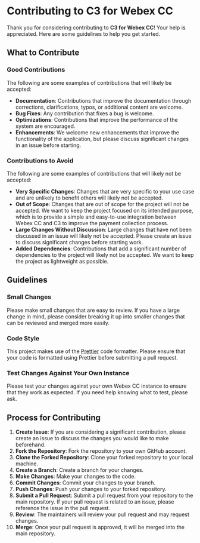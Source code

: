 # Contributing to C3 for Webex CC

Thank you for considering contributing to **C3 for Webex CC**! Your help is appreciated. Here are some guidelines to help you get started.

## What to Contribute

### Good Contributions

The following are some examples of contributions that will likely be accepted:

- **Documentation**: Contributions that improve the documentation through corrections, clarifications, typos, or additional content are welcome.
- **Bug Fixes**: Any contribution that fixes a bug is welcome.
- **Optimizations**: Contributions that improve the performance of the system are encouraged.
- **Enhancements**: We welcome new enhancements that improve the functionality of the application, but please discuss significant changes in an issue before starting.

### Contributions to Avoid

The following are some examples of contributions that will likely not be accepted:

- **Very Specific Changes**: Changes that are very specific to your use case and are unlikely to benefit others will likely not be accepted.
- **Out of Scope**: Changes that are out of scope for the project will not be accepted. We want to keep the project focused on its intended purpose, which is to provide a simple and easy-to-use integration between Webex CC and C3 to improve the payment collection process.
- **Large Changes Without Discussion**: Large changes that have not been discussed in an issue will likely not be accepted. Please create an issue to discuss significant changes before starting work.
- **Added Dependencies**: Contributions that add a significant number of dependencies to the project will likely not be accepted. We want to keep the project as lightweight as possible.

## Guidelines

### Small Changes

Please make small changes that are easy to review. If you have a large change in mind, please consider breaking it up into smaller changes that can be reviewed and merged more easily.

### Code Style

This project makes use of the [Prettier](https://prettier.io/) code formatter. Please ensure that your code is formatted using Prettier before submitting a pull request.

### Test Changes Against Your Own Instance

Please test your changes against your own Webex CC instance to ensure that they work as expected. If you need help knowing what to test, please ask.

## Process for Contributing

1. **Create Issue**: If you are considering a significant contribution, please create an issue to discuss the changes you would like to make beforehand.
2. **Fork the Repository**: Fork the repository to your own GitHub account.
3. **Clone the Forked Repository**: Clone your forked repository to your local machine.
4. **Create a Branch**: Create a branch for your changes.
5. **Make Changes**: Make your changes to the code.
6. **Commit Changes**: Commit your changes to your branch.
7. **Push Changes**: Push your changes to your forked repository.
8. **Submit a Pull Request**: Submit a pull request from your repository to the main repository. If your pull request is related to an issue, please reference the issue in the pull request.
9. **Review**: The maintainers will review your pull request and may request changes.
10. **Merge**: Once your pull request is approved, it will be merged into the main repository.
